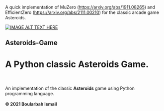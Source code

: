 A quick implementation of MuZero (https://arxiv.org/abs/1911.08265) and EfficientZero (https://arxiv.org/abs/2111.00210) for the classic arcade game Asteroids. 

[![IMAGE ALT TEXT HERE](https://img.youtube.com/vi/4oPR-sY9PXk/0.jpg)](https://www.youtube.com/watch?v=4oPR-sY9PXk)






## Asteroids-Game
# A Python classic Asteroids Game. <br /><br />
An implementation of the classic <b>Asteroids</b> game using Python programming language. <br /><br />
<b>&copy; 2021 Boularbah Ismail</b>
